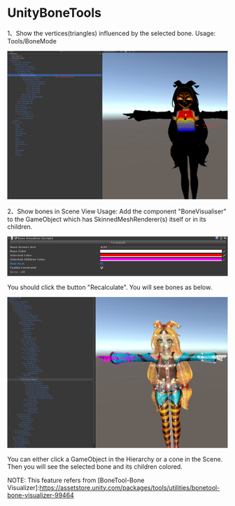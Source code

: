 # UnityBoneTools

1、Show the vertices(triangles) influenced by the selected bone.
Usage: Tools/BoneMode

![Bone tool](Screenshots/BoneMode0.png)

2、Show bones in Scene View
Usage: Add the component "BoneVisualiser" to the GameObject which has SkinnedMeshRenderer(s) itself or in its children.

![BoneVisualiser](Screenshots/VisualBones1.png)

You should click the button "Recalculate". You will see bones as below.


![VisualBones](Screenshots/VisualBones0.png)

You can either click a GameObject in the Hierarchy or a cone in the Scene. Then you will see the selected bone and its children colored.

NOTE: This feature refers from  [BoneTool-Bone Visualizer]:https://assetstore.unity.com/packages/tools/utilities/bonetool-bone-visualizer-99464